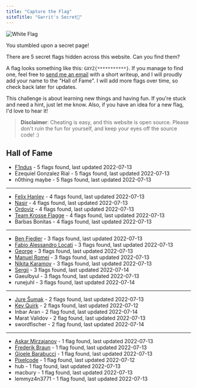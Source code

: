 ```yaml
---
title: "Capture the Flag"
siteTitle: "Garrit's Secret🤭"
---
```


![White Flag](/assets/white_flag.png)

You stumbled upon a secret page!

There are 5 secret flags hidden across this website. Can you find them?

A flag looks something like this: `GXYZ{***********}`. If you manage to find
one, feel free to [send me an email](/contact) with a short writeup, and I will
proudly add your name to the "Hall of Fame". I will add more flags over time, so
check back later for updates.

This challenge is about learning new things and having fun. If you're stuck and
need a hint, just let me know. Also, if you have an idea for a new flag, I'd
love to hear it!

> **Disclaimer**: Cheating is easy, and this website is open source. Please
> don't ruin the fun for yourself, and keep your eyes off the source code! :)

## Hall of Fame

-   [F1ndus](https://f1ndus.de/) - 5 flags found, last updated 2022-07-13
-   Ezequiel Gonzalez Rial - 5 flags found, last updated 2022-07-13
-   n0thing maybe - 5 flags found, last updated 2022-07-13

---

-   [Felix Hanley](https://felixhanley.info) - 4 flags found, last updated 2022-07-13
-   [Nasir](https://lobste.rs/u/thesnarky1) - 4 flags found, last updated 2022-07-13
-   [Ordoviz](https://fosstodon.org/@Ordoviz) - 4 flags found, last updated 2022-07-13
-   [Team Krosse Flagge](https://ctftime.org/team/82581) - 4 flags found, last updated 2022-07-13
-   Barbas Bonitas - 4 flags found, last updated 2022-07-13

---

-   [Ben Fiedler](https://3fx.ch) - 3 flags found, last updated 2022-07-13
-   [Fabio Alessandro Locati](https://fale.io) - 3 flags found, last updated 2022-07-13
-   [George](https://fosstodon.org/@george_) - 3 flags found, last updated 2022-07-13
-   [Manuel Romei](https://fosstodon/@kriive) - 3 flags found, last updated 2022-07-13
-   [Nikita Karamov](https://www.kytta.dev/) - 3 flags found, last updated 2022-07-13
-   [Sergii](https://www.linkedin.com/in/serhiy-m-618020107/) - 3 flags found, last updated 2022-07-14
-   Gaeulbyul - 3 flags found, last updated 2022-07-13
-   runejuhl - 3 flags found, last updated 2022-07-14

---

-   [Jure Šumak](https://jsumak.github.io/about/) - 2 flags found, last updated 2022-07-13
-   [Kev Quirk](https://kevq.uk/) - 2 flags found, last updated 2022-07-12
-   Inbar Aran - 2 flag found, last updated 2022-07-14
-   Marat Validov - 2 flag found, last updated 2022-07-13
-   swordfischer - 2 flag found, last updated 2022-07-14

---

-   [Askar Mirzajanov](https://t.me/gmmdt) - 1 flag found, last updated 2022-07-13
-   [Frederik Braun](https://frederik-braun.com/) - 1 flag found, last updated 2022-07-13
-   [Gioele Barabucci](https://gioele.io/) - 1 flag found, last updated 2022-07-13
-   [Pixelcode](https://social.tchncs.de/@pixelcode) - 1 flag found, last updated 2022-07-12
-   hub - 1 flag found, last updated 2022-07-13
-   macbury - 1 flag found, last updated 2022-07-13
-   lemmyz4n3771 - 1 flag found, last updated 2022-07-13
